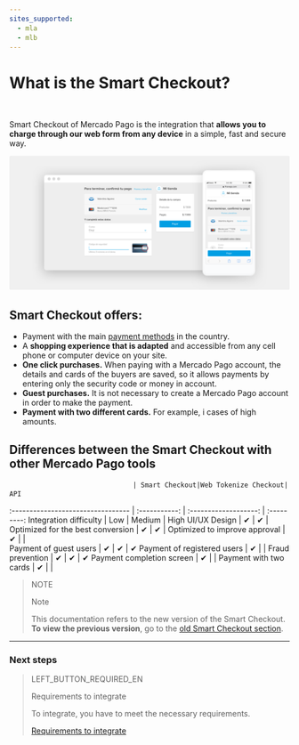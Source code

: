 ```yaml
---
sites_supported:
  - mla
  - mlb
---
```


# What is the Smart Checkout?
<br/>

Smart Checkout of Mercado Pago is the integration that **allows you to charge through our web form from any device** in a simple, fast and secure way. 

![Basic-Checkout](/images/web-payment-checkout/cho-introduction.png)


## Smart Checkout offers:

* Payment with the main <a href="https://www.mercadopago.com.ar/ayuda/medios-de-pago-cuotas-promociones_264" target="_blank">payment methods</a> in the country.
* A **shopping experience that is adapted** and accessible from any cell phone or computer device on your site.  
* **One click purchases.** When paying with a Mercado Pago account, the details and cards of the buyers are saved, so it allows payments by entering only the security code or money in account.
* **Guest purchases.** It is not necessary to create a Mercado Pago account in order to make the payment.
* **Payment with two different cards.** For example, i cases of high amounts.


## Differences between the Smart Checkout with other Mercado Pago tools

                                   | Smart Checkout|Web Tokenize Checkout|      API
:---------------------------------  | :-----------: | :-------------------: | :---------:
Integration difficulty		  	      |     Low    |       Medium         |     High
UI/UX Design 							  	       |      ✔      |         ✔           |
Optimized for the best conversion	   |      ✔      |         ✔           |
Optimized to improve approval        |      ✔      |                     |  
Payment of guest users        	     |      ✔      |         ✔           |      ✔
Payment of registered users          |      ✔      |                     |
Fraud prevention               	     |      ✔      |         ✔           |      ✔
Payment completion screen		         |      ✔      |                     |
Payment with two cards		           |      ✔      |                     |

> NOTE
>
> Note
>
> This documentation refers to the new version of the Smart Checkout. **To view the previous version**, go to the [old Smart Checkout section](https://www.mercadopago.com.ar/developers/en/guides/payments/web-payment-checkout/v1/introduction/).

---

### Next steps

> LEFT_BUTTON_REQUIRED_EN
>
> Requirements to integrate
>
> To integrate, you have to meet the necessary requirements.
>
> [Requirements to integrate](http://www.mercadopago.com.ar/developers/es/guides/payments/web-payment-checkout/previous-requirements/)
>

